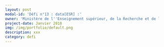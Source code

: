 ```yaml
---
layout: post
modal-id: 'Défi n°13 : data[ESR] :'
owner: 'Ministère de l''Enseignement supérieur, de la Recherche et de l''Innovation'
project-date: Janvier 2018
img: /img/portfolio/default.png
description: xxx
category: defi
---
```


